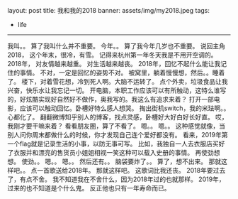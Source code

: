 
layout: post
title: 我和我的2018
banner: assets/img/my2018.jpeg
tags:
- life
---


我叫。。
算了我叫什么并不重要。
今年。。
算了我今年几岁也不重要。
说回主角
2018，
这个年末，很冷，有雪。
记得来杭州第一年冬天我是不用开空调的。
2018年，
对友情越来越重。
对生活越来越丧。
2018年，回忆不起什么能让我记住的事情。
不对，一定是回忆的姿势不对。
被窝里，躺着慢慢想，然后。。睡着了。
楼下，对着雪花想，冷到死人啊。大脑不运转了。
点个外卖，垃圾食品让我兴奋，快乐水让我忘记一切。
开电脑，本职工作应该可以有所触动，这特么谁写的，好炫酷实现好自然好不做作，奥我写的。我这么有追求来着？
打开一部电影，应该可以触动回忆。卧槽好特么感人想哭。
掏出街机switch，我的米珐啊。。心都化了。
翻翻微博知乎别人的博客，找点灵感，卧槽好大好白好长好直。
哎，我刚才要干嘛来着？
看看朋友圈，算了不看了。
嗯。。
嗯。。
这种感觉就像，当别人问你周末都做什么的时候，你才发现自己连个爱好都没有。
看来，2019年第一个flag就是记录生活的小事，以防无事可写。
比如，我独自一人去衣服店买好了衣服并和漂亮的售货员小姐姐相视一笑这种可以载入史册的事情。
再使劲想想。
使劲。。
嗯。。
嗯。。
然后还有。。
脑袋要炸了。。
算了，想不出来。
那就这样吧。。
点一首歌送给2018年。
那就这样吧。
这歌词比我还丧。
2018年要过去了，有点不舍。
我不知道我在不舍什么，因为2018年过的也就那样。
2019年，过来的也不知道是个什么鬼。
反正他也只有一年寿命而已。
